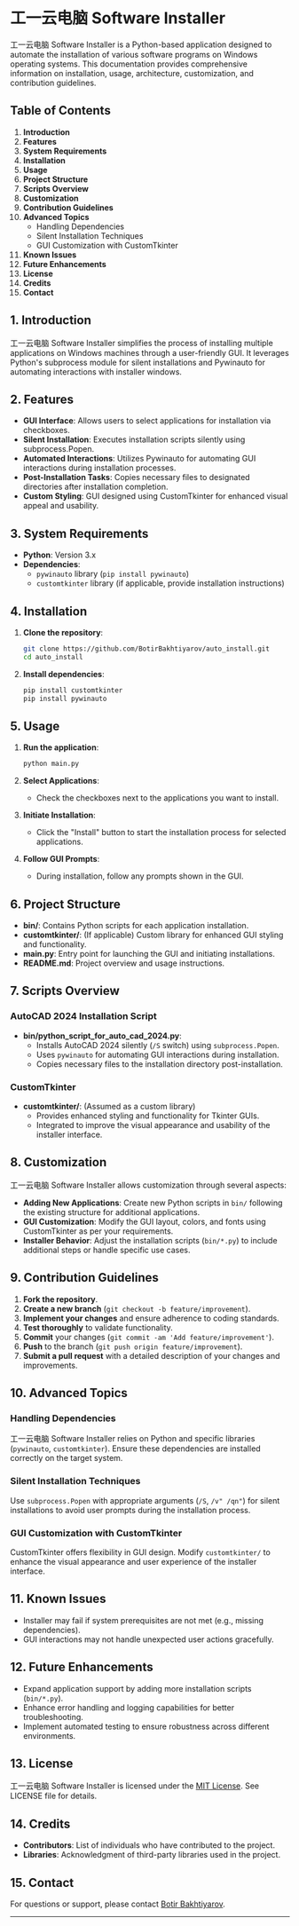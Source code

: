 # 工一云电脑 Software Installer

工一云电脑 Software Installer is a Python-based application designed to automate the installation of various software programs on Windows operating systems. This documentation provides comprehensive information on installation, usage, architecture, customization, and contribution guidelines.

## Table of Contents

1. **Introduction**
2. **Features**
3. **System Requirements**
4. **Installation**
5. **Usage**
6. **Project Structure**
7. **Scripts Overview**
8. **Customization**
9. **Contribution Guidelines**
10. **Advanced Topics**
    - Handling Dependencies
    - Silent Installation Techniques
    - GUI Customization with CustomTkinter
11. **Known Issues**
12. **Future Enhancements**
13. **License**
14. **Credits**
15. **Contact**

## 1. Introduction

工一云电脑 Software Installer simplifies the process of installing multiple applications on Windows machines through a user-friendly GUI. It leverages Python's subprocess module for silent installations and Pywinauto for automating interactions with installer windows.

## 2. Features

- **GUI Interface**: Allows users to select applications for installation via checkboxes.
- **Silent Installation**: Executes installation scripts silently using subprocess.Popen.
- **Automated Interactions**: Utilizes Pywinauto for automating GUI interactions during installation processes.
- **Post-Installation Tasks**: Copies necessary files to designated directories after installation completion.
- **Custom Styling**: GUI designed using CustomTkinter for enhanced visual appeal and usability.

## 3. System Requirements

- **Python**: Version 3.x
- **Dependencies**:
  - `pywinauto` library (`pip install pywinauto`)
  - `customtkinter` library (if applicable, provide installation instructions)

## 4. Installation

1. **Clone the repository**:
   ```bash
   git clone https://github.com/BotirBakhtiyarov/auto_install.git
   cd auto_install
   ```

2. **Install dependencies**:
   ```bash
   pip install customtkinter
   pip install pywinauto
   ```

## 5. Usage

1. **Run the application**:
   ```bash
   python main.py
   ```

2. **Select Applications**:
   - Check the checkboxes next to the applications you want to install.

3. **Initiate Installation**:
   - Click the "Install" button to start the installation process for selected applications.

4. **Follow GUI Prompts**:
   - During installation, follow any prompts shown in the GUI.

## 6. Project Structure

- **bin/**: Contains Python scripts for each application installation.
- **customtkinter/**: (If applicable) Custom library for enhanced GUI styling and functionality.
- **main.py**: Entry point for launching the GUI and initiating installations.
- **README.md**: Project overview and usage instructions.

## 7. Scripts Overview

### AutoCAD 2024 Installation Script

- **bin/python_script_for_auto_cad_2024.py**:
  - Installs AutoCAD 2024 silently (`/S` switch) using `subprocess.Popen`.
  - Uses `pywinauto` for automating GUI interactions during installation.
  - Copies necessary files to the installation directory post-installation.

### CustomTkinter

- **customtkinter/**: (Assumed as a custom library)
  - Provides enhanced styling and functionality for Tkinter GUIs.
  - Integrated to improve the visual appearance and usability of the installer interface.

## 8. Customization

工一云电脑 Software Installer allows customization through several aspects:

- **Adding New Applications**: Create new Python scripts in `bin/` following the existing structure for additional applications.
- **GUI Customization**: Modify the GUI layout, colors, and fonts using CustomTkinter as per your requirements.
- **Installer Behavior**: Adjust the installation scripts (`bin/*.py`) to include additional steps or handle specific use cases.

## 9. Contribution Guidelines

1. **Fork the repository**.
2. **Create a new branch** (`git checkout -b feature/improvement`).
3. **Implement your changes** and ensure adherence to coding standards.
4. **Test thoroughly** to validate functionality.
5. **Commit** your changes (`git commit -am 'Add feature/improvement'`).
6. **Push** to the branch (`git push origin feature/improvement`).
7. **Submit a pull request** with a detailed description of your changes and improvements.

## 10. Advanced Topics

### Handling Dependencies

工一云电脑 Software Installer relies on Python and specific libraries (`pywinauto`, `customtkinter`). Ensure these dependencies are installed correctly on the target system.

### Silent Installation Techniques

Use `subprocess.Popen` with appropriate arguments (`/S`, `/v" /qn"`) for silent installations to avoid user prompts during the installation process.

### GUI Customization with CustomTkinter

CustomTkinter offers flexibility in GUI design. Modify `customtkinter/` to enhance the visual appearance and user experience of the installer interface.

## 11. Known Issues

- Installer may fail if system prerequisites are not met (e.g., missing dependencies).
- GUI interactions may not handle unexpected user actions gracefully.

## 12. Future Enhancements

- Expand application support by adding more installation scripts (`bin/*.py`).
- Enhance error handling and logging capabilities for better troubleshooting.
- Implement automated testing to ensure robustness across different environments.

## 13. License

工一云电脑 Software Installer is licensed under the [MIT License](LICENSE). See LICENSE file for details.

## 14. Credits

- **Contributors**: List of individuals who have contributed to the project.
- **Libraries**: Acknowledgment of third-party libraries used in the project.

## 15. Contact

For questions or support, please contact [Botir Bakhtiyarov](mailto:botirabkhtiyarob@gmail.com).

---

